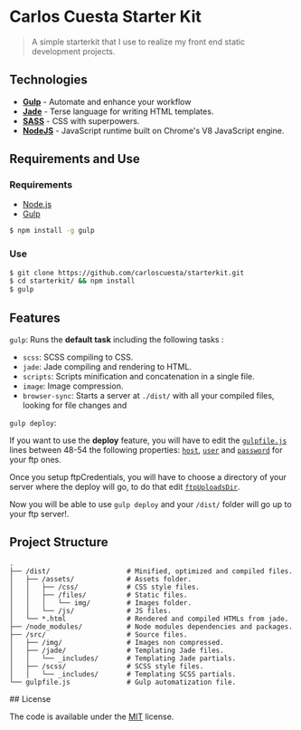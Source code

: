 # Carlos Cuesta Starter Kit

> A simple starterkit that I use to realize my front end static development projects. 

## Technologies 

- [**Gulp**](http://gulpjs.com) - Automate and enhance your workflow
- [**Jade**](http://jade-lang.com) - Terse language for writing HTML templates.
- [**SASS**](http://sass-lang.com) - CSS with superpowers.
- [**NodeJS**](https://nodejs.org) - JavaScript runtime built on Chrome's V8 JavaScript engine.

## Requirements and Use 

### Requirements

- [Node.js](https://nodejs.org/en/)
- [Gulp](http://gulpjs.com)
```bash
$ npm install -g gulp
```

### Use 

```bash
$ git clone https://github.com/carloscuesta/starterkit.git
$ cd starterkit/ && npm install
$ gulp 
```

## Features

```gulp```: Runs the **default task** including the following tasks :

- ```scss```: SCSS compiling to CSS.
- ```jade```: Jade compiling and rendering to HTML.
- ```scripts```: Scripts minification and concatenation in a single file.
- ```image```: Image compression.
- ```browser-sync```: Starts a server at ```./dist/``` with all your compiled files, looking for file changes and 

```gulp deploy```: 

If you want to use the **deploy** feature, you will have to edit the [```gulpfile.js```](https://github.com/carloscuesta/starterkit/blob/master/gulpfile.js#L48) lines between 48-54 the following properties: [```host```](https://github.com/carloscuesta/starterkit/blob/master/gulpfile.js#L51), [```user```](https://github.com/carloscuesta/starterkit/blob/master/gulpfile.js#L52) and [```password```](https://github.com/carloscuesta/starterkit/blob/master/gulpfile.js#L53) for your ftp ones.

Once you setup ftpCredentials, you will have to choose a directory of your server where the deploy will go, to do that edit [```ftpUploadsDir```](https://github.com/carloscuesta/starterkit/blob/master/gulpfile.js#L44).

Now you will be able to use ```gulp deploy``` and your ```/dist/``` folder will go up to your ftp server!.


## Project Structure

```
.
├── /dist/                   # Minified, optimized and compiled files.
│   ├── /assets/             # Assets folder.
│   │   ├── /css/            # CSS style files.
│   │   ├── /files/          # Static files.
│   │   │   └── img/         # Images folder.
│   │   └── /js/             # JS files.
│   └── *.html               # Rendered and compiled HTMLs from jade.
├── /node_modules/           # Node modules dependencies and packages.
├── /src/                    # Source files.
│   ├── /img/                # Images non compressed.
│   ├── /jade/               # Templating Jade files.
│   │   └── _includes/       # Templating Jade partials.
│   ├── /scss/               # SCSS style files.
│   │   └── _includes/       # Templating SCSS partials.
└── gulpfile.js              # Gulp automatization file.
```

## License

The code is available under the [MIT](https://github.com/carloscuesta/starterkit/blob/master/LICENSE) license.
